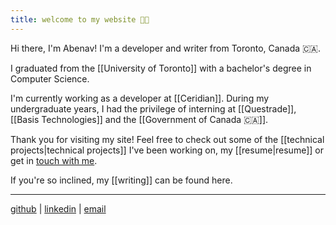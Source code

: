 ```yaml
---
title: welcome to my website 👋🏿
---
```


Hi there, I'm Abenav! I'm a developer and writer from Toronto, Canada 🇨🇦.
  
I graduated from the [[University of Toronto]] with a bachelor's degree in Computer Science.

I'm currently working as a developer at [[Ceridian]]. During my undergraduate years, I had the privilege of interning at [[Questrade]], [[Basis Technologies]] and the [[Government of Canada 🇨🇦]]. 

Thank you for visiting my site! Feel free to check out some of the [[technical projects|technical projects]] I've been working on, my [[resume|resume]] or get in [touch with me](mailto:abenav123[at]gmail.com). 

If you're so inclined, my [[writing\]] can be found here.

---
  
[github](https://github.com/abenav4) |  [linkedin](https://www.linkedin.com/in/abenav)  | [email](mailto:abenav123[at]gmail.com)


